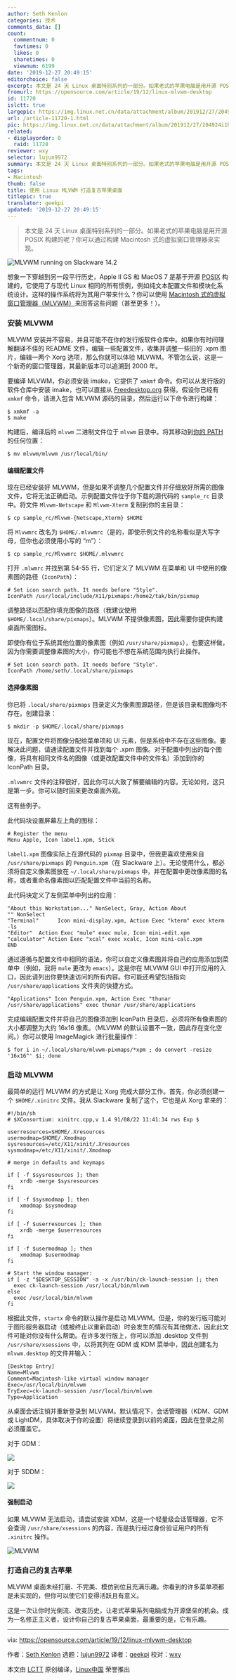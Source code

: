 ```yaml
---
author: Seth Kenlon
categories: 技术
comments_data: []
count:
  commentnum: 0
  favtimes: 0
  likes: 0
  sharetimes: 0
  viewnum: 6199
date: '2019-12-27 20:49:15'
editorchoice: false
excerpt: 本文是 24 天 Linux 桌面特别系列的一部分。如果老式的苹果电脑是用开源 POSIX 构建的呢？你可以通过构建 Macintosh 式的虚拟窗口管理器来实现。
fromurl: https://opensource.com/article/19/12/linux-mlvwm-desktop
id: 11720
islctt: true
largepic: https://img.linux.net.cn/data/attachment/album/201912/27/204924i1htr017siaxnfss.jpg
url: /article-11720-1.html
pic: https://img.linux.net.cn/data/attachment/album/201912/27/204924i1htr017siaxnfss.jpg.thumb.jpg
related:
- displayorder: 0
  raid: 11728
reviewer: wxy
selector: lujun9972
summary: 本文是 24 天 Linux 桌面特别系列的一部分。如果老式的苹果电脑是用开源 POSIX 构建的呢？你可以通过构建 Macintosh 式的虚拟窗口管理器来实现。
tags:
- Macintosh
thumb: false
title: 使用 Linux MLVWM 打造复古苹果桌面
titlepic: true
translator: geekpi
updated: '2019-12-27 20:49:15'
---
```



> 
> 本文是 24 天 Linux 桌面特别系列的一部分。如果老式的苹果电脑是用开源 POSIX 构建的呢？你可以通过构建 Macintosh 式的虚拟窗口管理器来实现。
> 
> 
> 


![MLVWM running on Slackware 14.2](/data/attachment/album/201912/27/204924i1htr017siaxnfss.jpg "MLVWM running on Slackware 14.2")


想象一下穿越到另一段平行历史，Apple II GS 和 MacOS 7 是基于开源 [POSIX](https://opensource.com/article/19/7/what-posix-richard-stallman-explains) 构建的，它使用了与现代 Linux 相同的所有惯例，例如纯文本配置文件和模块化系统设计。这样的操作系统将为其用户带来什么？你可以使用 [Macintosh 式的虚拟窗口管理器（MLVWM）](http://www2u.biglobe.ne.jp/%7Ey-miyata/mlvwm.html)来回答这些问题（甚至更多！）。


### 安装 MLVWM


MLVWM 安装并不容易，并且可能不在你的发行版软件仓库中。如果你有时间理解翻译不佳的 README 文件，编辑一些配置文件，收集并调整一些旧的 .xpm 图片，编辑一两个 Xorg 选项，那么你就可以体验 MLVWM。不管怎么说，这是一个新奇的窗口管理器，其最新版本可以追溯到 2000 年。


要编译 MLVWM，你必须安装 imake，它提供了 `xmkmf` 命令。你可以从发行版的软件仓库中安装 imake，也可以直接从 [Freedesktop.org](http://cgit.freedesktop.org/xorg/util/imake) 获得。假设你已经有 `xmkmf` 命令，请进入包含 MLVWM 源码的目录，然后运行以下命令进行构建：



```
$ xmkmf -a
$ make
```

构建后，编译后的 `mlvwm` 二进制文件位于 `mlvwm` 目录中。将其移动到[你的 PATH](https://opensource.com/article/17/6/set-path-linux) 的任何位置：



```
$ mv mlvwm/mlvwm /usr/local/bin/
```

#### 编辑配置文件


现在已经安装好 MLVWM，但是如果不调整几个配置文件并仔细放好所需的图像文件，它将无法正确启动。示例配置文件位于你下载的源代码的 `sample_rc` 目录中。将文件 `Mlvwm-Netscape` 和 `Mlvwm-Xterm` 复制到你的主目录：



```
$ cp sample_rc/Mlvwm-{Netscape,Xterm} $HOME
```

将 `Mlvwmrc` 改名为 `$HOME/.mlvwmrc`（是的，即使示例文件的名称看似是大写字母，但你也必须使用小写的 “m”）：



```
$ cp sample_rc/Mlvwmrc $HOME/.mlvwmrc
```

打开 `.mlwmrc` 并找到第 54-55 行，它们定义了 MLVWM 在菜单和 UI 中使用的像素图的路径（`IconPath`）：



```
# Set icon search path. It needs before "Style".
IconPath /usr/local/include/X11/pixmaps:/home2/tak/bin/pixmap
```

调整路径以匹配你填充图像的路径（我建议使用 `$HOME/.local/share/pixmaps`）。MLVWM 不提供像素图，因此需要你提供构建桌面所需图标。


即使你有位于系统其他位置的像素图（例如 `/usr/share/pixmaps`），也要这样做，因为你需要调整像素图的大小，你可能也不想在系统范围内执行此操作。



```
# Set icon search path. It needs before "Style".
IconPath /home/seth/.local/share/pixmaps
```

#### 选择像素图


你已将 `.local/share/pixmaps` 目录定义为像素图源路径，但是该目录和图像均不存在。创建目录：



```
$ mkdir -p $HOME/.local/share/pixmaps
```

现在，配置文件将图像分配给菜单项和 UI 元素，但是系统中不存在这些图像。要解决此问题，请通读配置文件并找到每个 .xpm 图像。对于配置中列出的每个图像，将具有相同文件名的图像（或更改配置文件中的文件名）添加到你的 IconPath 目录。


`.mlvwmrc` 文件的注释很好，因此你可以大致了解要编辑的内容。无论如何，这只是第一步。你可以随时回来更改桌面外观。


这有些例子。


此代码块设置屏幕左上角的图标：



```
# Register the menu
Menu Apple, Icon label1.xpm, Stick
```

`label1.xpm` 图像实际上在源代码的 `pixmap` 目录中，但我更喜欢使用来自 `/usr/share/pixmaps` 的 `Penguin.xpm`（在 Slackware 上）。无论使用什么，都必须将自定义像素图放在 `~/.local/share/pixmaps` 中，并在配置中更改像素图的名称，或者重命名像素图以匹配配置文件中当前的名称。


此代码块定义了左侧菜单中列出的应用：



```
"About this Workstation..." NonSelect, Gray, Action About
"" NonSelect
"Terminal"      Icon mini-display.xpm, Action Exec "kterm" exec kterm -ls
"Editor"  Action Exec "mule" exec mule, Icon mini-edit.xpm
"calculator" Action Exec "xcal" exec xcalc, Icon mini-calc.xpm
END
```

通过遵循与配置文件中相同的语法，你可以自定义像素图并将自己的应用添加到菜单中（例如，我将 `mule` 更改为 `emacs`）。这是你在 MLVWM GUI 中打开应用的入口，因此请列出你要快速访问的所有内容。你可能还希望包括指向 `/usr/share/applications` 文件夹的快捷方式。



```
"Applications" Icon Penguin.xpm, Action Exec "thunar /usr/share/applications" exec thunar /usr/share/applications
```

完成编辑配置文件并将自己的图像添加到 IconPath 目录后，必须将所有像素图的大小都调整为大约 16x16 像素。（MLVWM 的默认设置不一致，因此存在变化空间。）你可以使用 ImageMagick 进行批量操作：



```
$ for i in ~/.local/share/mlvwm-pixmaps/*xpm ; do convert -resize '16x16^' $i; done
```

### 启动 MLVWM


最简单的运行 MLVWM 的方式是让 Xorg 完成大部分工作。首先，你必须创建一个 `$HOME/.xinitrc` 文件。我从 Slackware 复制了这个，它也是从 Xorg 拿来的：



```
#!/bin/sh
# $XConsortium: xinitrc.cpp,v 1.4 91/08/22 11:41:34 rws Exp $

userresources=$HOME/.Xresources
usermodmap=$HOME/.Xmodmap
sysresources=/etc/X11/xinit/.Xresources
sysmodmap=/etc/X11/xinit/.Xmodmap

# merge in defaults and keymaps

if [ -f $sysresources ]; then
    xrdb -merge $sysresources
fi

if [ -f $sysmodmap ]; then
    xmodmap $sysmodmap
fi

if [ -f $userresources ]; then
    xrdb -merge $userresources
fi

if [ -f $usermodmap ]; then
    xmodmap $usermodmap
fi

# Start the window manager:
if [ -z "$DESKTOP_SESSION" -a -x /usr/bin/ck-launch-session ]; then
  exec ck-launch-session /usr/local/bin/mlvwm
else
  exec /usr/local/bin/mlvwm
fi
```

根据此文件，`startx` 命令的默认操作是启动 MLVWM。但是，你的发行版可能对于图形服务器启动（或被终止以重新启动）时会发生的情况有其他做法，因此此文件可能对你没有什么帮助。在许多发行版上，你可以添加 .desktop 文件到 `/usr/share/xsessions` 中，以将其列在 GDM 或 KDM 菜单中，因此创建名为 `mlvwm.desktop` 的文件并输入：



```
[Desktop Entry]
Name=Mlvwm
Comment=Macintosh-like virtual window manager
Exec=/usr/local/bin/mlvwm
TryExec=ck-launch-session /usr/local/bin/mlvwm
Type=Application
```

从桌面会话注销并重新登录到 MLVWM。默认情况下，会话管理器（KDM、GDM 或 LightDM，具体取决于你的设置）将继续登录到以前的桌面，因此在登录之前必须覆盖它。


对于 GDM：


![](/data/attachment/album/201912/27/204934n8zvrkxqxbly6k88.jpg)


对于 SDDM：


![](/data/attachment/album/201912/27/204937f8q4p3p48pqt5u47.jpg)


#### 强制启动


如果 MLVWM 无法启动，请尝试安装 XDM，这是一个轻量级会话管理器，它不会查询 `/usr/share/xsessions` 的内容，而是执行经过身份验证用户的所有 `.xinitrc` 操作。


![MLVWM](/data/attachment/album/201912/27/204945bap879hdshhefzmh.jpg "MLVWM")


### 打造自己的复古苹果


MLVWM 桌面未经打磨、不完美、模仿到位且充满乐趣。你看到的许多菜单项都是未实现的，但你可以使它们变得活跃且有意义。


这是一次让你时光倒流、改变历史，让老式苹果系列电脑成为开源堡垒的机会。成为一名修正主义者，设计你自己的复古苹果桌面，最重要的是，它有乐趣。




---


via: <https://opensource.com/article/19/12/linux-mlvwm-desktop>


作者：[Seth Kenlon](https://opensource.com/users/seth) 选题：[lujun9972](https://github.com/lujun9972) 译者：[geekpi](https://github.com/geekpi) 校对：[wxy](https://github.com/wxy)


本文由 [LCTT](https://github.com/LCTT/TranslateProject) 原创编译，[Linux中国](https://linux.cn/) 荣誉推出